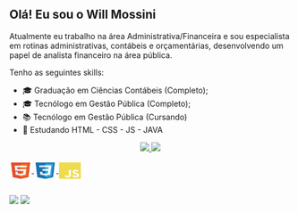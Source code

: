 ## Olá! Eu sou o Will Mossini
  
  Atualmente eu trabalho na  área Administrativa/Financeira  e  sou  especialista  em rotinas  administrativas,  contábeis  e  orçamentárias, desenvolvendo  um  papel  de analista  financeiro  na  área  pública. 
 
  Tenho as seguintes skills:

- 🎓 Graduação em Ciências  Contábeis (Completo);
- 🎓 Tecnólogo em Gestão Pública (Completo);
- 📚 Tecnólogo em Gestão Pública (Cursando)
- 🌱 Estudando HTML - CSS - JS - JAVA


<div align="center">
  <a href="https://github.com/MossiniWill">
  <img height="180em" src="https://github-readme-stats.vercel.app/api?username=MossiniWill&show_icons=true&theme=dark&include_all_commits=true&count_private=true"/>
  <img height="180em" src="https://github-readme-stats.vercel.app/api/top-langs/?username=MossiniWill&layout=compact&langs_count=7&theme=dark"/>
</div>
  <div style="display: inline_block"><br>
  <img align="center" alt="Will Mossini-HTML" height="30" width="40" src="https://raw.githubusercontent.com/devicons/devicon/master/icons/html5/html5-original.svg">
  <img align="center" alt="Will Mossini-CSS" height="30" width="40" src="https://raw.githubusercontent.com/devicons/devicon/master/icons/css3/css3-original.svg">
  <img align="center" alt="Will Mossini-Js" height="30" width="40" src="https://raw.githubusercontent.com/devicons/devicon/master/icons/javascript/javascript-plain.svg">
</div>
  
   ##
 
<div> 
  <a href = "mailto:willmossini@gmail.com"><img src="https://img.shields.io/badge/-Gmail-%23333?style=for-the-badge&logo=gmail&logoColor=white" target="_blank"></a>
  <a href="https://www.linkedin.com/in/wuilverson-h-mossini-b09895112/" target="_blank"><img src="https://img.shields.io/badge/-LinkedIn-%230077B5?style=for-the-badge&logo=linkedin&logoColor=white" target="_blank"></a> 
 
 </div>
